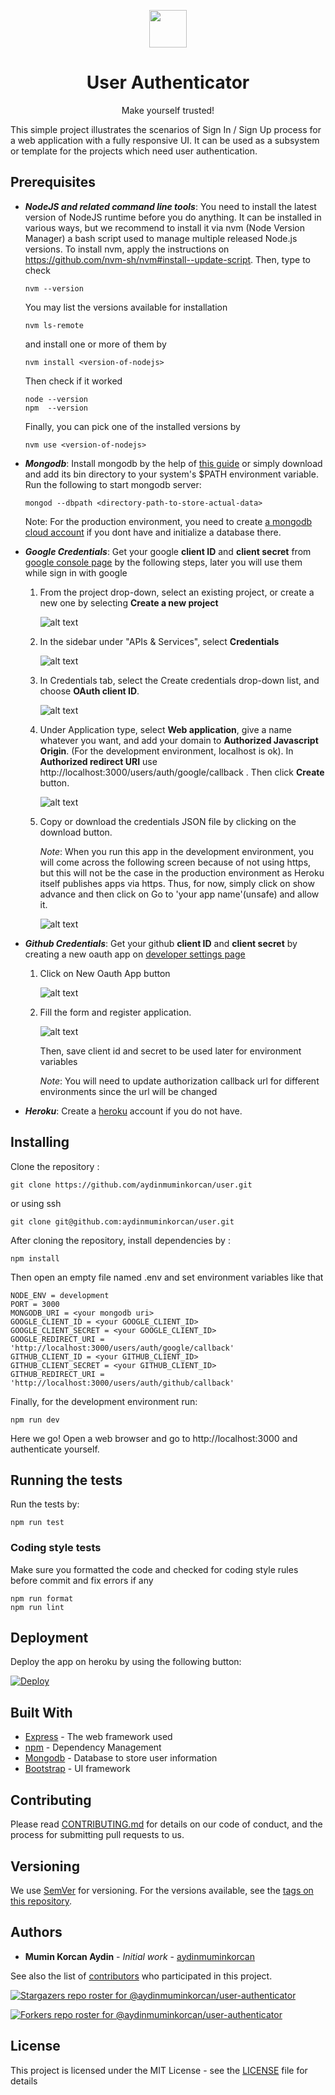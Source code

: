 <p align="center"><img src="./public/img/lock.png" height="60"/></p>
<h1 align="center">User Authenticator</h1>
<p align="center">Make yourself trusted!</p>

This simple project illustrates the scenarios of Sign In / Sign Up process for a web application with a fully responsive UI. It can be used as a subsystem or template for the projects which need user authentication.
<br>

## Prerequisites

* ___NodeJS and related command line tools___: You need to install the latest version  of NodeJS runtime before you do anything. It can be installed in various ways, but we recommend to install it via nvm (Node Version Manager) a bash script used to manage multiple released Node.js versions. To install nvm, apply the instructions on https://github.com/nvm-sh/nvm#install--update-script. Then, type to check
  
    ```
    nvm --version
    ```
    You may list the versions available for installation
    ```
    nvm ls-remote
    ```
    and install one or more of them by 

    ```
    nvm install <version-of-nodejs>
    ```
    Then check if it worked 

    ```
    node --version
    npm  --version
    ```
    Finally, you can pick one of the installed versions by
    ```
    nvm use <version-of-nodejs>
    ```    
* ___Mongodb___: Install mongodb by the help of [this guide](https://docs.mongodb.com/manual/installation/) or simply 
  download and add its bin directory to your system's $PATH environment variable. Run the following to start mongodb server:
  ```
  mongod --dbpath <directory-path-to-store-actual-data>
  ```
  Note: For the production environment, you need to create [a mongodb cloud account](https://www.mongodb.com/cloud/atlas) if you dont have and initialize a database there.

* ___Google Credentials___: Get your google __client ID__ and __client secret__ from [google console page](https://console.developers.google.com/) by the following steps, later you will use them while sign in with google
  
  1. From the project drop-down, select an existing project, or create a new one by selecting __Create a new project__
  
      ![alt text](./public/img/1.png)

  2. In the sidebar under "APIs & Services", select __Credentials__
   
      ![alt text](./public/img/2.png)


  3. In Credentials tab, select the Create credentials drop-down list, and choose __OAuth client ID__.
   
     ![alt text](./public/img/3.png)

  4. Under Application type, select __Web application__, give a name whatever you want, and add your domain to __Authorized Javascript Origin__. (For the development environment, localhost is ok). In __Authorized redirect URI__ use http://localhost:3000/users/auth/google/callback
  . Then click __Create__ button. 

     ![alt text](./public/img/4.png)

  5. Copy or download the credentials JSON file by clicking on the download button.
   
      _Note_: When you run this app in the development environment, you will come across the following screen because of not using https, but this will not be the case in the production environment as Heroku itself publishes apps via https. Thus, for now, simply click on show advance and then click on Go to 'your app name'(unsafe) and allow it.

      ![alt text](./public/img/5.png)
 
 * ___Github Credentials___: Get your github __client ID__ and __client secret__  by creating a new oauth app on [developer settings page](https://github.com/settings/developers)
    
    1. Click on New Oauth App button
    
        ![alt text](./public/img/6.png)
    
    2. Fill the form and register application.
   
        ![alt text](./public/img/7.png)

        Then, save client id and secret to be used later for environment variables

        _Note_: You will need to update authorization callback url for different environments since the url will be changed

 * ___Heroku___: Create a [heroku](https://www.heroku.com/) account if you do not have.
   
## Installing
Clone the repository : 

```
git clone https://github.com/aydinmuminkorcan/user.git
``` 
or using ssh 

```
git clone git@github.com:aydinmuminkorcan/user.git
``` 
After cloning the repository, install dependencies by :

```
npm install
```

Then open an empty file named .env and set environment variables like that

```
NODE_ENV = development
PORT = 3000
MONGODB_URI = <your mongodb uri>
GOOGLE_CLIENT_ID = <your GOOGLE_CLIENT_ID>
GOOGLE_CLIENT_SECRET = <your GOOGLE_CLIENT_ID>
GOOGLE_REDIRECT_URI = 'http://localhost:3000/users/auth/google/callback'
GITHUB_CLIENT_ID = <your GITHUB_CLIENT_ID>
GITHUB_CLIENT_SECRET = <your GITHUB_CLIENT_ID>
GITHUB_REDIRECT_URI = 'http://localhost:3000/users/auth/github/callback'
```

Finally, for the development environment run:

```
npm run dev
```

Here we go! Open a web browser and go to http://localhost:3000 and authenticate yourself.

## Running the tests
Run the tests by:

```
npm run test
```

### Coding style tests
Make sure you formatted the code and checked for coding style rules before commit and fix errors if any

```
npm run format
npm run lint
```

## Deployment
Deploy the app on heroku by using the following button:

[![Deploy](https://www.herokucdn.com/deploy/button.svg)](https://heroku.com/deploy?template=https://github.com/aydinmuminkorcan/user-authenticator)


## Built With
* [Express](https://expressjs.com/) - The web framework used
* [npm](https://docs.npmjs.com/) - Dependency Management
* [Mongodb](https://www.mongodb.com/) - Database to store user information
* [Bootstrap](https://getbootstrap.com/) - UI framework 
  

## Contributing
Please read [CONTRIBUTING.md](CONTRIBUTING.md) for details on our code of conduct, and the process for submitting pull requests to us.

## Versioning
We use [SemVer](http://semver.org/) for versioning. For the versions available, see the [tags on this repository](https://github.com/aydinmuminkorcan/user-authenticator/tags). 

## Authors

* **Mumin Korcan Aydin** - *Initial work* - [aydinmuminkorcan](https://github.com/aydinmuminkorcan)

See also the list of [contributors](https://github.com/your/project/contributors) who participated in this project.

[![Stargazers repo roster for @aydinmuminkorcan/user-authenticator](https://reporoster.com/stars/aydinmuminkorcan/user-authenticator)](https://github.com/aydinmuminkorcan/user-authenticator/stargazers)


[![Forkers repo roster for @aydinmuminkorcan/user-authenticator](https://reporoster.com/forks/aydinmuminkorcan/user-authenticator)](https://github.com/aydinmuminkorcan/user-authenticator/network/members)

## License
This project is licensed under the MIT License - see the [LICENSE](LICENSE) file for details
